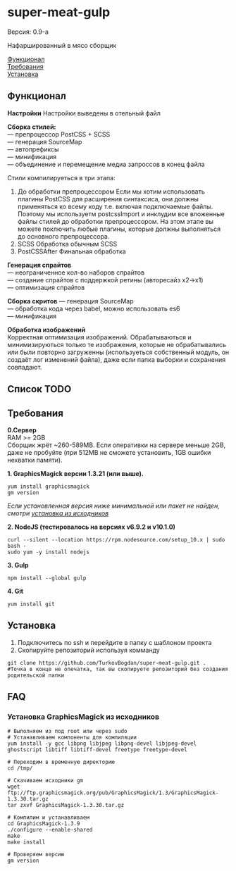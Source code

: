 # super-meat-gulp
Версия: 0.9-a

Нафаршированный в мясо сборщик

[Функционал](#Функционал)<br>
[Требования](#Требования)<br>
[Установка](#Установка)


## Функционал
**Настройки**
Настройки выведены в отельный файл

**Сборка стилей:**<br>
— препроцессор PostCSS + SCSS<br>
— генерация SourceMap<br>
— автопрефиксы<br>
— минификация<br>
— объединение и перемещение медиа запроссов в конец файла<br>

Стили компилируеться в три этапа: 
1. До обработки препроцессором
Если мы хотим использовать плагины PostCSS для расширения синтаксиса, они должны применяться ко всему коду т.е. включая подключаемые файлы. Поэтому мы используетм postcssImport и инклудим все вложенные файлы стилей до обработки препроцессором. 
На этом этапе вы можете поключить любые плагины, которые должны выполняться до основного препроцессора.
2. SCSS
Обработка обычным SCSS
3. PostCSSAfter
Финальная обработка



**Генерация спрайтов**<br>
— неограниченное кол-во наборов спрайтов<br>
— создание спрайтов с поддержкой ретины (авторесайз x2->x1)<br>
— оптимизация спрайтов

**Сборка скритов**
— генерация SourceMap<br>
— обработка кода через babel, можно использовать es6<br>
— минификация<br>

**Обработка изображений**<br>
Корректная оптимизация изображений. Обрабатываються и минимизируються только те изображения, которые не обрабатывались или были повторно загруженны (используеться собственный модуль, он создаёт лог изменений файла), даже если папка выборки и сохранения совпадают.

## Список TODO


## Требования
**0.Сервер**<br>
RAM >= 2GB<br>
Cборщик жрёт ~260-589MB. Если оперативки на сервере меньше 2GB, даже не пробуйте (при 512MB не сможете установить, 1GB ошибки нехватки памяти).



**1. GraphicsМagick версии 1.3.21 (или выше).**
```
yum install graphicsmagick
gm version
```
*Если установленная версия ниже минимальной или пакет не найден, смотри [установка из исходников](##Установка-GraphicsМagick-из-исходников)*

**2. NodeJS (тестировалось на версиях v6.9.2 и v10.1.0)**
```
curl --silent --location https://rpm.nodesource.com/setup_10.x | sudo bash -
sudo yum -y install nodejs
```

**3. Gulp**
```
npm install --global gulp
```

**4. Git**
```
yum install git
```

## Установка
1. Подключитесь по ssh и перейдите в папку с шаблоном проекта
2. Скопируйте репозиторий используя комманду
```
git clone https://github.com/TurkovBogdan/super-meat-gulp.git .
#Точка в конце не опечатка, так вы скопируете репозиторий без создания родительской папки
```

## FAQ
### Установка GraphicsМagick из исходников
```
# Выполняем из под root или через sudo
# Устанавливаем компоненты для компиляции
yum install -y gcc libpng libjpeg libpng-devel libjpeg-devel ghostscript libtiff libtiff-devel freetype freetype-devel

# Переходим в временную директорию
cd /tmp/

# Скачиваем исходники gm
wget ftp://ftp.graphicsmagick.org/pub/GraphicsMagick/1.3/GraphicsMagick-1.3.30.tar.gz
tar zxvf GraphicsMagick-1.3.30.tar.gz

# Компилим и устанавливаем
cd GraphicsMagick-1.3.9
./configure --enable-shared
make
make install

# Проверяем версию
gm version
```
